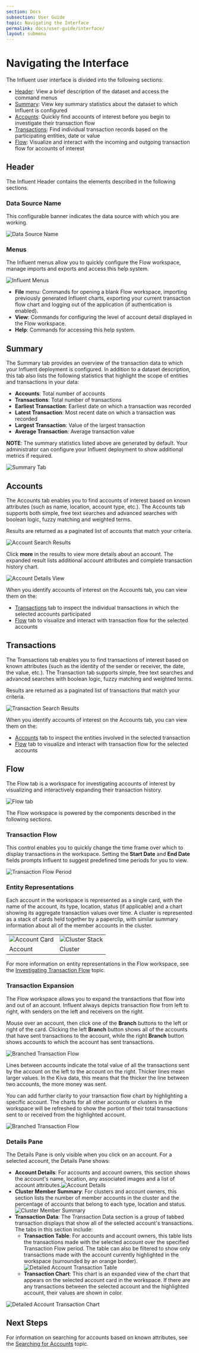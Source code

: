 ```yaml
---
section: Docs
subsection: User Guide
topic: Navigating the Interface
permalink: docs/user-guide/interface/
layout: submenu
---
```


Navigating the Interface
=========

The Influent user interface is divided into the following sections:

- [Header](#influent-header): View a brief description of the dataset and access the command menus
- [Summary](#summary): View key summary statistics about the dataset to which Influent is configured
- [Accounts](#accounts): Quickly find accounts of interest before you begin to investigate their transaction flow
- [Transactions](#transactions): Find individual transaction records based on the participating entities, date or value
- [Flow](#flow): Visualize and interact with the incoming and outgoing transaction flow for accounts of interest

## <a name="influent-header"></a>Header ##

The Influent Header contains the elements described in the following sections.

### Data Source Name ###

This configurable banner indicates the data source with which you are working.

<img src="../../../img/screenshots/header-banner.png" class="screenshot" alt="Data Source Name" />

### Menus ###

The Influent menus allow you to quickly configure the Flow workspace, manage imports and exports and access this help system.

<img src="../../../img/screenshots/header-menus.png" class="screenshot" alt="Influent Menus" />
	
- **File** menu: Commands for opening a blank Flow workspace, importing previously generated Influent charts, exporting your current transaction flow chart and logging out of the application (if authentication is enabled).
- **View**: Commands for configuring the level of account detail displayed in the Flow workspace.
- **Help**: Commands for accessing this help system.

## <a name="summary"></a>Summary ##

The Summary tab provides an overview of the transaction data to which your Influent deployment is configured. In addition to a dataset description, this tab also lists the following statistics that highlight the scope of entities and transactions in your data:

- **Accounts**: Total number of accounts
- **Transactions**: Total number of transactions
- **Earliest Transaction**: Earliest date on which a transaction was recorded
- **Latest Transaction**: Most recent date on which a transaction was recorded
- **Largest Transaction**: Value of the largest transaction
- **Average Transaction**: Average transaction value

**NOTE**: The summary statistics listed above are generated by default. Your administrator can configure your Influent deployment to show additional metrics if required.

<img src="../../../img/screenshots/summary-view.png" class="screenshot" alt="Summary Tab" />

## <a name="accounts"></a>Accounts ##

The Accounts tab enables you to find accounts of interest based on known attributes (such as name, location, account type, etc.). The Accounts tab supports both simple, free text searches and advanced searches with boolean logic, fuzzy matching and weighted terms. 

Results are returned as a paginated list of accounts that match your criteria.

<img src="../../../img/screenshots/account-search-results.png" class="screenshot" alt="Account Search Results" />

Click **more** in the results to view more details about an account. The expanded result lists additional account attributes and complete transaction history chart.

<img src="../../../img/screenshots/account-search-details.png" class="screenshot" alt="Account Details View" />

When you identify accounts of interest on the Accounts tab, you can view them on the:

- [Transactions](#transactions) tab to inspect the individual transactions in which the selected accounts participated
- [Flow](#flow) tab to visualize and interact with transaction flow for the selected accounts

## <a name="transactions"></a>Transactions ##

The Transactions tab enables you to find transactions of interest based on known attributes (such as the identity of the sender or receiver, the date, the value, etc.). The Transaction tab supports simple, free text searches and advanced searches with boolean logic, fuzzy matching and weighted terms.

Results are returned as a paginated list of transactions that match your criteria.

<img src="../../../img/screenshots/transaction-search-results.png" class="screenshot" alt="Transaction Search Results" />

When you identify accounts of interest on the Accounts tab, you can view them on the:

- [Accounts](#accounts) tab to inspect the entities involved in the selected transaction
- [Flow](#flow) tab to visualize and interact with transaction flow for the selected accounts

## <a name="flow"></a>Flow ##

The Flow tab is a workspace for investigating accounts of interest by visualizing and interactively expanding their transaction history.

<img src="../../../img/screenshots/new-workspace.png" class="screenshot" alt="Flow tab" />

The Flow workspace is powered by the components described in the following sections.

### Transaction Flow ###

This control enables you to quickly change the time frame over which to display transactions in the workspace. Setting the **Start Date** and **End Date** fields prompts Influent to suggest predefined time periods for you to view.

<img src="../../../img/screenshots/header-transaction-flow.png" class="screenshot" alt="Transaction Flow Period" />

### Entity Representations ###

Each account in the workspace is represented as a single card, with the name of the account, its type, location, status (if applicable) and a chart showing its aggregate transaction values over time. A cluster is represented as a stack of cards held together by a paperclip, with similar summary information about all of the member accounts in the cluster.

<table cellpadding="10" align="center">
	<tr>
		<td><img src="../../../img/screenshots/card-example.png" class="table" alt="Account Card" /></td>
		<td><img src="../../../img/screenshots/cluster-example.png" class="table" alt="Cluster Stack" /></td>
	</tr>
	<tr>
		<td class="caption">Account</td>
		<td class="caption">Cluster</td>
	</tr>
</table>

For more information on entity representations in the Flow workspace, see the [Investigating Transaction Flow](../investigate-flow/#entity-representations) topic.

### Transaction Expansion ###

The Flow workspace allows you to expand the transactions that flow into and out of an account. Influent always depicts transaction flow from left to right, with senders on the left and receivers on the right.

Mouse over an account, then click one of the **Branch** buttons to the left or right of the card. Clicking the left **Branch** button shows all of the accounts that have sent transactions to the account, while the right **Branch** button shows accounts to which the account has sent transactions. 

<img src="../../../img/screenshots/branch.png" class="screenshot" alt="Branched Transaction Flow" />

Lines between accounts indicate the total value of all the transactions sent by the account on the left to the account on the right. Thicker lines mean larger values. In the Kiva data, this means that the thicker the line between two accounts, the more money was sent.

You can add further clarity to your transaction flow chart by highlighting a specific account. The charts for all other accounts or clusters in the workspace will be refreshed to show the portion of their total transactions sent to or received from the highlighted account.

<img src="../../../img/screenshots/branch-example.png" class="screenshot" alt="Branched Transaction Flow" />

### <a name="details-pane"></a>Details Pane ###

The Details Pane is only visible when you click on an account. For a selected account, the Details Pane shows:

- **Account Details**: For accounts and account owners, this section shows the account's name, location, any associated images and a list of account attributes.<img src="../../../img/screenshots/account-details.png" class="screenshot" alt="Account Details" />
- **Cluster Member Summary**: For clusters and account owners, this section lists the number of member accounts in the cluster and the percentage of accounts that belong to each type, location and status.<img src="../../../img/screenshots/cluster-member-summary.png" class="screenshot" alt="Cluster Member Summary" />
- **Transaction Data**: The Transaction Data section is a group of tabbed transaction displays that show all of the selected account's transactions. The tabs in this section include:
	- **Transaction Table**: For accounts and account owners, this table lists the transactions made with the selected account over the specified Transaction Flow period. The table can also be filtered to show only transactions made with the account currently highlighted in the workspace (surrounded by an orange border).<img src="../../../img/screenshots/transaction-table.png" class="screenshot" alt="Detailed Account Transaction Table" />
	- **Transaction Chart**: This chart is an expanded view of the chart that appears on the selected account card in the workspace. If there are any transactions between the selected account and the highlighted account, their values are shown in color.

<img src="../../../img/screenshots/transaction-chart-account.png" class="screenshot" alt="Detailed Account Transaction Chart" />

## Next Steps ##

For information on searching for accounts based on known attributes, see the [Searching for Accounts](../account-search) topic.